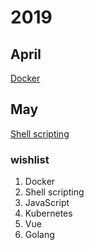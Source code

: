# **2019**

## **April**

[Docker](./Docker)

## **May**

[Shell scripting](./Shell)

### **wishlist**

1. Docker
2. Shell scripting
3. JavaScript
4. Kubernetes
5. Vue
6. Golang